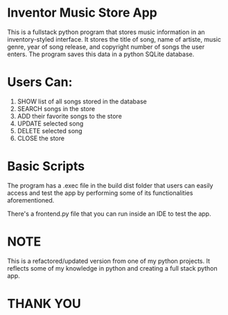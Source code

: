 # Inventor Music Store App

This is a fullstack python program that stores music information in an inventory-styled interface. It stores the title of song, name of artiste, music genre, year of song release, and copyright number of songs the user enters. The program saves this data in a python SQLite database.

# Users Can:

1. SHOW list of all songs stored in the database
2. SEARCH songs in the store
3. ADD their favorite songs to the store
4. UPDATE selected song
5. DELETE selected song
6. CLOSE the store

# Basic Scripts

The program has a .exec file in the build dist folder that users can easily access and test the app by performing some of its functionalities aforementioned.

There's a frontend.py file that you can run inside an IDE to test the app.

# NOTE

This is a refactored/updated version from one of my python projects. It reflects some of my knowledge in python and creating a full stack python app.

# THANK YOU
